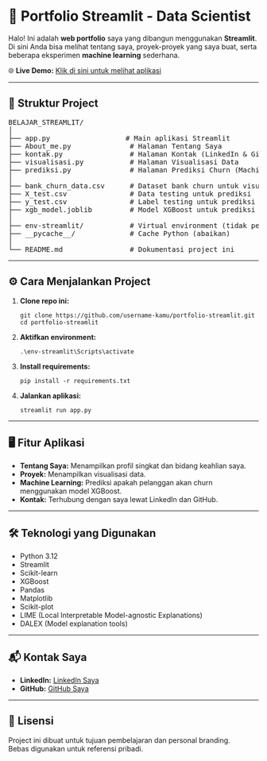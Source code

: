 <h1>🚀 Portfolio Streamlit - Data Scientist</h1>

<p>Halo! Ini adalah <b>web portfolio</b> saya yang dibangun menggunakan <b>Streamlit</b>.<br>
Di sini Anda bisa melihat tentang saya, proyek-proyek yang saya buat, serta beberapa eksperimen <b>machine learning</b> sederhana.</p>

<p>🌐 <b>Live Demo:</b> <a href="https://reygaferdiansyah-portofolio.streamlit.app/" target="_blank">Klik di sini untuk melihat aplikasi</a></p>

<hr>

<h2>📂 Struktur Project</h2>

<pre>
BELAJAR_STREAMLIT/
│
├── app.py                  # Main aplikasi Streamlit
├── About_me.py              # Halaman Tentang Saya
├── kontak.py                # Halaman Kontak (LinkedIn & GitHub)
├── visualisasi.py           # Halaman Visualisasi Data
├── prediksi.py              # Halaman Prediksi Churn (Machine Learning)
│
├── bank_churn_data.csv      # Dataset bank churn untuk visualisasi
├── X_test.csv               # Data testing untuk prediksi
├── y_test.csv               # Label testing untuk prediksi
├── xgb_model.joblib         # Model XGBoost untuk prediksi
│
├── env-streamlit/           # Virtual environment (tidak perlu upload)
├── __pycache__/             # Cache Python (abaikan)
│
└── README.md                # Dokumentasi project ini
</pre>

<hr>

<h2>⚙️ Cara Menjalankan Project</h2>

<ol>
  <li><b>Clone repo ini:</b>
    <pre><code>git clone https://github.com/username-kamu/portfolio-streamlit.git
cd portfolio-streamlit
</code></pre>
  </li>
  <li><b>Aktifkan environment:</b>
    <pre><code>.\env-streamlit\Scripts\activate
</code></pre>
  </li>
  <li><b>Install requirements:</b>
    <pre><code>pip install -r requirements.txt
</code></pre>
  </li>
  <li><b>Jalankan aplikasi:</b>
    <pre><code>streamlit run app.py
</code></pre>
  </li>
</ol>

<hr>

<h2>🖥️ Fitur Aplikasi</h2>

<ul>
  <li><b>Tentang Saya:</b> Menampilkan profil singkat dan bidang keahlian saya.</li>
  <li><b>Proyek:</b> Menampilkan visualisasi data.</li>
  <li><b>Machine Learning:</b> Prediksi apakah pelanggan akan churn menggunakan model XGBoost.</li>
  <li><b>Kontak:</b> Terhubung dengan saya lewat LinkedIn dan GitHub.</li>
</ul>

<hr>

<h2>🛠️ Teknologi yang Digunakan</h2>

<ul>
  <li>Python 3.12</li>
  <li>Streamlit</li>
  <li>Scikit-learn</li>
  <li>XGBoost</li>
  <li>Pandas</li>
  <li>Matplotlib</li>
  <li>Scikit-plot</li>
  <li>LIME (Local Interpretable Model-agnostic Explanations)</li>
  <li>DALEX (Model explanation tools)</li>
</ul>

<hr>

<h2>📬 Kontak Saya</h2>

<ul>
  <li><b>LinkedIn:</b> <a href="https://linkedin.com/in/username-kamu" target="_blank">LinkedIn Saya</a></li>
  <li><b>GitHub:</b> <a href="https://github.com/username-kamu" target="_blank">GitHub Saya</a></li>
</ul>

<hr>

<h2>📄 Lisensi</h2>

<p>Project ini dibuat untuk tujuan pembelajaran dan personal branding.<br>
Bebas digunakan untuk referensi pribadi.</p>

